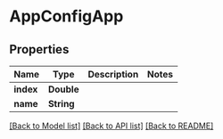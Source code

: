 # AppConfigApp

## Properties
Name | Type | Description | Notes
------------ | ------------- | ------------- | -------------
**index** | **Double** |  | 
**name** | **String** |  | 

[[Back to Model list]](../README.md#documentation-for-models) [[Back to API list]](../README.md#documentation-for-api-endpoints) [[Back to README]](../README.md)


